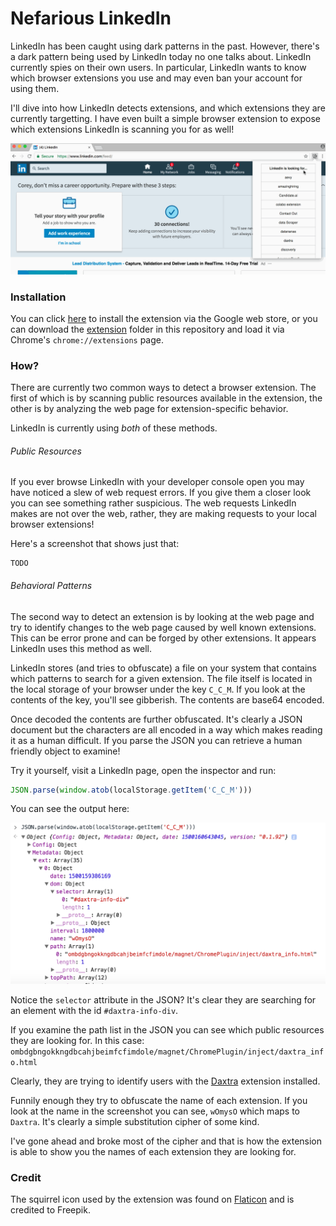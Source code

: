 # Nefarious LinkedIn 

LinkedIn has been caught using dark patterns in the past. However, there's a dark
pattern being used by LinkedIn today no one talks about. LinkedIn currently spies
on their own users. In particular, LinkedIn wants to know which browser extensions
you use and may even ban your account for using them.

I'll dive into how LinkedIn detects extensions, and which extensions they are 
currently targetting. I have even built a simple browser extension to expose 
which extensions LinkedIn is scanning you for as well!

![Demo](images/demo.gif?raw=true "Nefarious LinkedIn Extension Demo")

### Installation 

You can click [here](https://chrome.google.com/webstore/detail/nefarious-linkedin/mpkhbmjfapljfhjopagghpfgbmghjpah)
to install the extension via the Google web store, or you can download the 
[extension](./extension) folder in this repository and load it via Chrome's 
`chrome://extensions` page.

### How?

There are currently two common ways to detect a browser extension. The first of
which is by scanning public resources available in the extension, the other is
by analyzing the web page for extension-specific behavior. 

LinkedIn is currently using _both_ of these methods. 

###### Public Resources

If you ever browse LinkedIn with your developer console open you may have noticed
a slew of web request errors. If you give them a closer look you can see something
rather suspicious. The web requests LinkedIn makes are not over the web, rather, 
they are making requests to your local browser extensions!

Here's a screenshot that shows just that: 

    TODO 

###### Behavioral Patterns

The second way to detect an extension is by looking at the web page and try to
identify changes to the web page caused by well known extensions. This can be
error prone and can be forged by other extensions. It appears LinkedIn uses this
method as well. 

LinkedIn stores (and tries to obfuscate) a file on your system that contains 
which patterns to search for a given extension. The file itself is located in
the local storage of your browser under the key `C_C_M`. If you look at the 
contents of the key, you'll see gibberish. The contents are base64 encoded. 

Once decoded the contents are further obfuscated. It's clearly a JSON document 
but the characters are all encoded in a way which makes reading it as a human 
difficult. If you parse the JSON you can retrieve a human friendly object to
examine!

Try it yourself, visit a LinkedIn page, open the inspector and run:

```javascript 
JSON.parse(window.atob(localStorage.getItem('C_C_M')))
```

You can see the output here: 

![Local Storage Contents](./images/localstorage.png?raw=true "Local Storage Contents")

Notice the `selector` attribute in the JSON? It's clear they are searching for 
an element with the id `#daxtra-info-div`. 

If you examine the path list in the JSON you can see which public resources they
are looking for. In this case: `ombdgbngokkngdbcahjbeimfcfimdole/magnet/ChromePlugin/inject/daxtra_info.html`

Clearly, they are trying to identify users with the 
[Daxtra](https://chrome.google.com/webstore/detail/daxtra-magnet/ombdgbngokkngdbcahjbeimfcfimdole?hl=en) 
extension installed.

Funnily enough they try to obfuscate the name of each extension. If you look at
the name in the screenshot you can see, `wOmysO` which maps to `Daxtra`. It's 
clearly a simple substitution cipher of some kind. 

I've gone ahead and broke most of the cipher and that is how the extension is 
able to show you the names of each extension they are looking for.

### Credit 

The squirrel icon used by the extension was found on 
[Flaticon](http://www.flaticon.com/) and is credited to Freepik. 
